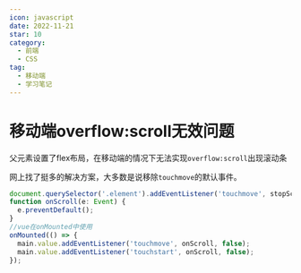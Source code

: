 ```yaml
---
icon: javascript
date: 2022-11-21
star: 10
category:
  - 前端
  - CSS
tag:
  - 移动端
  - 学习笔记
---
```


# 移动端overflow:scroll无效问题

父元素设置了flex布局，在移动端的情况下无法实现`overflow:scroll`出现滚动条

网上找了挺多的解决方案，大多数是说移除`touchmove`的默认事件。

```js
document.querySelector('.element').addEventListener('touchmove', stopScroll, false);
function onScroll(e: Event) {
  e.preventDefault();
}
//vue在onMounted中使用
onMounted(() => {
  main.value.addEventListener('touchmove', onScroll, false);
  main.value.addEventListener('touchstart', onScroll, false);
});
```